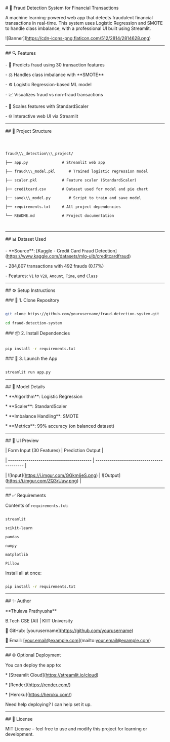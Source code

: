 \# 🚨 Fraud Detection System for Financial Transactions



A machine learning-powered web app that detects fraudulent financial transactions in real-time. This system uses Logistic Regression and SMOTE to handle class imbalance, with a professional UI built using Streamlit.



!\[Banner](https://cdn-icons-png.flaticon.com/512/2814/2814628.png)



---



\## 🔍 Features



\- 🧠 Predicts fraud using 30 transaction features

\- ⚖️ Handles class imbalance with \*\*SMOTE\*\*

\- ⚙️ Logistic Regression-based ML model

\- 📈 Visualizes fraud vs non-fraud transactions

\- 🧮 Scales features with StandardScaler

\- 🌐 Interactive web UI via Streamlit



---



\## 📁 Project Structure



```



fraud\\\_detection\\\_project/

├── app.py               # Streamlit web app

├── fraud\\\_model.pkl      # Trained logistic regression model

├── scaler.pkl           # Feature scaler (StandardScaler)

├── creditcard.csv       # Dataset used for model and pie chart

├── save\\\_model.py        # Script to train and save model

├── requirements.txt     # All project dependencies

└── README.md            # Project documentation



````



---



\## 📊 Dataset Used



\- \*\*Source\*\*: \[Kaggle - Credit Card Fraud Detection](https://www.kaggle.com/datasets/mlg-ulb/creditcardfraud)

\- 284,807 transactions with 492 frauds (0.17%)

\- Features: `V1` to `V28`, `Amount`, `Time`, and `Class`



---



\## ⚙️ Setup Instructions



\### 🔧 1. Clone Repository



```bash

git clone https://github.com/yourusername/fraud-detection-system.git

cd fraud-detection-system

````



\### 📦 2. Install Dependencies



```bash

pip install -r requirements.txt

```



\### 🚀 3. Launch the App



```bash

streamlit run app.py

```



---



\## 🧠 Model Details



\* \*\*Algorithm\*\*: Logistic Regression

\* \*\*Scaler\*\*: StandardScaler

\* \*\*Imbalance Handling\*\*: SMOTE

\* \*\*Metrics\*\*: 99% accuracy (on balanced dataset)



---



\## 📸 UI Preview



| Form Input (30 Features)                  | Prediction Output                          |

| ----------------------------------------- | ------------------------------------------ |

| !\[Input](https://i.imgur.com/GGkm6eS.png) | !\[Output](https://i.imgur.com/ZQ3rUuw.png) |



---



\## ✅ Requirements



Contents of `requirements.txt`:



```

streamlit

scikit-learn

pandas

numpy

matplotlib

Pillow

```



Install all at once:



```bash

pip install -r requirements.txt

```



---



\## ✨ Author



\*\*Thulava Prathyusha\*\*

B.Tech CSE (AI) | KIIT University

🔗 GitHub: \[yourusername](https://github.com/yourusername)

📧 Email: \[your.email@example.com](mailto:your.email@example.com)



---



\## 🌐 Optional Deployment



You can deploy the app to:



\* \[Streamlit Cloud](https://streamlit.io/cloud)

\* \[Render](https://render.com/)

\* \[Heroku](https://heroku.com/)



Need help deploying? I can help set it up.



---



\## 📝 License



MIT License – feel free to use and modify this project for learning or development.



